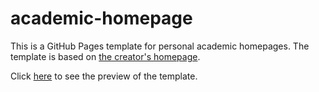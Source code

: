 # academic-homepage

This is a GitHub Pages template for personal academic homepages. The template is based on [the creator&#39;s homepage](https://luost.me).

Click [here](https://luost.me/academic-homepage/) to see the preview of the template.

